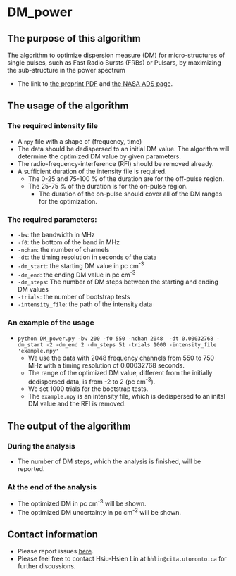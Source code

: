 # DM_power
## The purpose of this algorithm 
The algorithm to optimize dispersion measure (DM) for micro-structures of single pulses, such as Fast Radio Bursts (FRBs) or Pulsars, by maximizing the sub-structure in the power spectrum 
* The link to [the preprint PDF](https://arxiv.org/pdf/2208.13677.pdf) and [the NASA ADS page](https://ui.adsabs.harvard.edu/abs/2022arXiv220813677L/abstract).


## The usage of the algorithm

### The required intensity file

* A `npy` file with a shape of (frequency, time)
* The data should be dedispersed to an initial DM value. The algorithm will determine the optimized DM value by given parameters.
* The radio-frequency-interference (RFI) should be removed already.
* A sufficient duration of the intensity file is required. 
    * The 0-25 and 75-100 % of the duration are for the off-pulse region.
    * The 25-75 % of the duration is for the on-pulse region.
        * The duration of the on-pulse should cover all of the DM ranges for the optimization.  

### The required parameters:

* `-bw`: the bandwidth in MHz 
* `-f0`: the bottom of the band in MHz
* `-nchan`: the number of channels
* `-dt`: the timing resolution in seconds of the data 
* `-dm_start`: the starting DM value in pc cm<sup>-3</sup> 
* `-dm_end`: the ending DM value in pc cm<sup>-3</sup> 
* `-dm_steps`: The number of DM steps between the starting and ending DM values 
* `-trials`: the number of bootstrap tests
* `-intensity_file`: the path of the intensity data


### An example of the usage
- `python DM_power.py -bw 200 -f0 550 -nchan 2048  -dt 0.00032768 -dm_start -2 -dm_end 2 -dm_steps 51 -trials 1000 -intensity_file 'example.npy'`
    - We use the data with 2048 frequency channels from 550 to 750 MHz with a timing resolution of 0.00032768 seconds.
    - The range of the optimized DM value, different from the initially dedispersed data, is from -2 to 2 (pc cm<sup>-3</sup>). 
    - We set 1000 trials for the bootstrap tests.
    - The `example.npy` is an intensity file, which is dedispersed to an inital DM value and the RFI is removed.
 
## The output of the algorithm
### During the analysis
* The number of DM steps, which the analysis is finished, will be reported.

### At the end of the analysis
* The optimized DM in pc cm<sup>-3</sup> will be shown. 
* The optimized DM uncertainty in pc cm<sup>-3</sup> will be shown. 

## Contact information
* Please report issues [here](https://github.com/hsiuhsil/DM_power/issues).
* Please feel free to contact Hsiu-Hsien Lin at `hhlin@cita.utoronto.ca` for further discussions.
